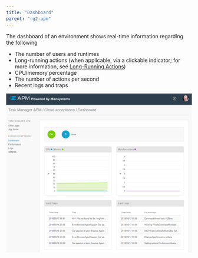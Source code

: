 ```yaml
---
title: "Dashboard"
parent: "rg2-apm"
---
```


The dashboard of an environment shows real-time information regarding the following

* The number of users and runtimes
* Long-running actions (when applicable, via a clickable indicator; for more information, see [Long-Running Actions](rg2-long-running-actions))
* CPU/memory percentage
* The number of actions per second
* Recent logs and traps

 ![](attachments/rg2/dashboard.png)

